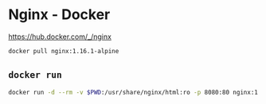 # Nginx - Docker

<https://hub.docker.com/_/nginx>

```bash
docker pull nginx:1.16.1-alpine
```

## `docker run`

```bash
docker run -d --rm -v $PWD:/usr/share/nginx/html:ro -p 8080:80 nginx:1.16.1-alpine
```
